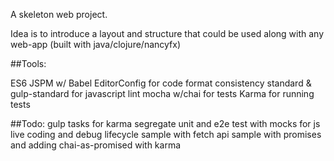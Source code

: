 A skeleton web project.

Idea is to introduce a layout and structure that could be used along
with any web-app (built with java/clojure/nancyfx)

##Tools:

ES6
JSPM w/ Babel
EditorConfig for code format consistency
standard & gulp-standard for javascript lint
mocha w/chai for tests
Karma for running tests

##Todo:
gulp tasks for karma
segregate unit and e2e test with mocks for js
live coding and debug lifecycle
sample with fetch api
sample with promises and adding chai-as-promised with karma
